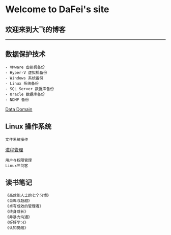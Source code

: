 # Welcome to DaFei's site
## **欢迎来到大飞的博客**

-----------------------------

## 数据保护技术

	- VMware 虚拟机备份
	- Hyper-V 虚拟机备份
	- Windows 系统备份
	- Linux 系统备份
	- SQL Server 数据库备份
	- Oracle 数据库备份
	- NDMP 备份
 [Data Domain](./DataDomain.md) 

## Linux 操作系统


    文件系统操作
[进程管理](./Linux进程管理.md)

    用户与权限管理
    Linux三剑客

## 读书笔记

	《高效能人士的七个习惯》
	《自卑与超越》
	《卓有成效的管理者》
	《终身成长》
	《非暴力沟通》
	《好好学习》
	《认知觉醒》